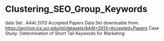 # Clustering_SEO_Group_Keywords
data Set : AAAI 2013 Accepted Papers Data Set 
downloable from: https://archive.ics.uci.edu/ml/datasets/AAAI+2013+Accepted+Papers
Case Study: Determination of Short Tail Keywords for Marketing:
